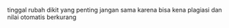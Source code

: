 tinggal rubah dikit yang penting jangan sama karena bisa kena plagiasi dan nilai otomatis berkurang
